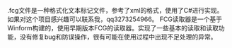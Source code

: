 .fcg文件是一种格式化文本标记文件，参考了xml的格式，使用了C#进行实现。
如果对这个项目感兴趣可以联系我，qq3273254966。
FCG读取器是一个基于Winform构建的，使用早期版本FCG的读取器。实现了一些基本的读取和读取功能，没有修复bug和防误操作，很有可能在使用过程中出现不足处理的异常。
